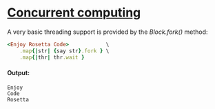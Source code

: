 [1]: http://rosettacode.org/wiki/Concurrent_computing

# [Concurrent computing][1]

A very basic threading support is provided by the *Block.fork()* method:

```ruby
<Enjoy Rosetta Code>            \
    .map{|str| {say str}.fork } \
    .map{|thr| thr.wait }
```

#### Output:
```
Enjoy
Code
Rosetta
```
